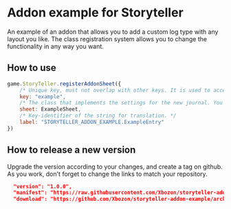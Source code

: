 # Addon example for Storyteller 
An example of an addon that allows you to add a custom log type with any layout you like. The class registration system allows you to change the functionality in any way you want.

## How to use

```javascript
game.StoryTeller.registerAddonSheet({
    /* Unique key, must not overlap with other keys. It is used to access the object. */
    key: "example",
    /* The class that implements the settings for the new journal. You don't need to create an instance, the class description itself is passed. */
    sheet: ExampleSheet,
    /* Key-identifier of the string for translation. */
    label: "STORYTELLER_ADDON_EXAMPLE.ExampleEntry"
})
```

## How to release a new version

Upgrade the version according to your changes, and create a tag on github. As you work, don't forget to change the links to match your repository.
```json
  "version": "1.0.0",
  "manifest": "https://raw.githubusercontent.com/Xbozon/storyteller-addon-example/main/module.json",
  "download": "https://github.com/Xbozon/storyteller-addon-example/archive/refs/tags/v1.0.0.zip"
```

